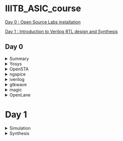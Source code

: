 # IIITB_ASIC_course
[Day 0 : Open Source Labs installation](#day-0)

[Day 1 : Introduction to Verilog RTL design and Synthesis](#day-1)

## Day 0

<details>
 <summary> Summary </summary>
	
I installed the needed tools.

</details>	


 <details>
 <summary> Yosys </summary>

  installed Yosys using the following commands:
```bash
git clone https://github.com/YosysHQ/yosys.git
cd yosys-master 
sudo apt install make 
sudo apt-get install build-essential clang bison flex \
    libreadline-dev gawk tcl-dev libffi-dev git \
    graphviz xdot pkg-config python3 libboost-system-dev \
    libboost-python-dev libboost-filesystem-dev zlib1g-dev
make 
sudo make install
```


Below is the screenshot showing sucessful launch:
![yosys](https://github.com/SahilSira/IIITB_ASIC_course/assets/140998855/967f89e8-0e0d-4e28-a24c-a85ad2520cf5)
</details>

 <details>
 <summary> OpenSTA </summary>


 I installed and built OpenSTA (including the needed packages) using the following commands:
 ```bash
sudo apt-get install cmake clang gcctcl swig bison flex
git clone https://github.com/The-OpenROAD-Project/OpenSTA.git
cd OpenSTA
mkdir build
cd build
cmake ..
make
```


Below is the screenshot showing sucessful launch:
![OpenSTA](https://github.com/SahilSira/IIITB_ASIC_course/assets/140998855/1d4b793e-498f-4ac6-8981-cfdea8d1b33d)
</details>

<details>
 <summary> ngspice </summary>


 I downloaded the tarball from https://sourceforge.net/projects/ngspice/files/ to a local directory and unpacked it using the following commands:
 ```bash
tar -zxvf ngspice-37.tar.gz
cd ngspice-37
mkdir release
cd release
../configure  --with-x --with-readline=yes --disable-debug
make
sudo make install
 ```


Below is the screenshot showing sucessful launch:
![nglspice](https://github.com/SahilSira/IIITB_ASIC_course/assets/140998855/57f96899-9ed5-43cf-8571-ee7c177c5917)

</details>

 <details>
 <summary> iverilog </summary>


 I installed iverilog using the following command:
  ```bash
sudo apt-get install iverilog
 ```


Below is the screenshot showing sucessful launch:
![iverilog](https://github.com/SahilSira/IIITB_ASIC_course/assets/140998855/69ed4471-0d9d-4b25-8161-d71d32620453)

 </details>
 
 <details>
 <summary> gtkwave </summary>


 I installed gtkwave using the following command:
  ```bash
sudo apt-get install gtkwave
 ```


Below is the screenshot showing sucessful launch:
![gtkwave](https://github.com/SahilSira/IIITB_ASIC_course/assets/140998855/9ac6cf97-74f6-4102-908c-5a26d788bd71)



</details>
 <details>
 <summary> magic </summary>


 I installed magic using the following commands:
  ```bash
sudo apt-get install m4
sudo apt-get install tcsh
sudo apt-get install csh
sudo apt-get install libx11-dev
sudo apt-get install tcl-dev tk-dev
sudo apt-get install libcairo2-dev
sudo apt-get install mesa-common-dev libglu1-mesa-dev
sudo apt-get install libncurses-dev
 ```

Below is the screenshot showing sucessful launch:
 ![magic](https://github.com/SahilSira/IIITB_ASIC_course/assets/140998855/caf7d981-6c27-4de9-a8e2-c01cc286a0cc)>




</details>


 <details>
 <summary> OpenLane </summary>


 I installed OpenLane using the following commands:
sudo apt-get update
sudo apt-get upgrade
sudo apt install -y build-essential python3 python3-venv python3-pip make git

sudo apt install apt-transport-https ca-certificates curl software-properties-common
curl -fsSL https://download.docker.com/linux/ubuntu/gpg | sudo gpg --dearmor -o /usr/share/keyrings/docker-archive-keyring.gpg

echo "deb [arch=amd64 signed-by=/usr/share/keyrings/docker-archive-keyring.gpg] https://download.docker.com/linux/ubuntu $(lsb_release -cs) stable" | sudo tee /etc/apt/sources.list.d/docker.list > /dev/null

sudo apt update

sudo apt install docker-ce docker-ce-cli containerd.io

sudo docker run hello-world

sudo groupadd docker
sudo usermod -aG docker $USER
sudo reboot 

docker run hello-world

Below is the screenshot showing sucessful launch:
 ![OpenLane](https://github.com/SahilSira/IIITB_ASIC_course/assets/140998855/e35808de-44e9-41c5-86d2-6e29f90b6623)


</details>


# Day 1

<details>
  <summary>Simulation</summary>
  
  **Simulator:** It is a tool for checking the design written in HDL. RTL design is checked for the the adherence to to spexifaction of required circuit.
 
  **Design:** It is the verilog code to create the circuit that meets the required specificaations. It involves using HDL to specify behaviour and structure of the circuit.
	
 **RTL design outline:**

	module module_name (port_list);
		//declarations;
		//initializations;
		//continuos concurrent assigments;
		//procedural blocks;
	endmodule
 
  **Testbench:** It is used to apply stimulus to the design to check the working of the circuit and ensure that it's functionality meets the required specifications. 

![TB](https://github.com/SahilSira/IIITB_ASIC_course/assets/140998855/85e33863-e4f5-4918-8dbc-81d89d5a774b)

**iverilog:** iverilog stands for Icarus Verilog. Icarus Verilog is an implementation of the Verilog hardware description language.

**GTKwave:** GTKWave is a fully featured GTK+ based wave viewer for Unix, Win32, and Mac OSX which reads LXT, LXT2, VZT, FST, and GHW files as well as standard Verilog VCD/EVCD files and allows their viewing. 
![gtkwave](https://github.com/SahilSira/IIITB_ASIC_course/assets/140998855/0abe95fa-d578-4d02-bce4-196dc23e989b)

### Lab examples using iverilog and GTKwave

In this lab session we were made familiar with the linux operating system as well as GTKwave along with codes in iverilog. We cloned sky130RTLDesign library from github using command: **git clone**. and worked on good_mux file.

![Day1](https://github.com/SahilSira/IIITB_ASIC_course/assets/140998855/d33f5d3e-2de2-4b0d-a0db-9af14ba79baf)

![Day1_!](https://github.com/SahilSira/IIITB_ASIC_course/assets/140998855/3686cea5-c028-4e23-8075-e18e984bed00)

![Day1_gtk](https://github.com/SahilSira/IIITB_ASIC_course/assets/140998855/b59f444c-4007-49da-b36c-04eb0f3ac831)

![Day1_gtkout](https://github.com/SahilSira/IIITB_ASIC_course/assets/140998855/8bef8ca6-7847-43ae-a51e-bb46e22ee0ac)

Here is the code used in todays lab :<br />

	module good_mux (input i0 , input i1 , input sel , output reg y); 
		always @ (*)
		begin
			if(sel)
			y <= i1;
			else 
			y <= i0;
		end
	endmodule


	`timescale 1ns / 1ps
	module tb_good_mux;
	// Inputs
	reg i0,i1,sel;
	// Outputs
	wire y;
      		// Instantiate the Unit Under Test (UUT), name based instantiation
		good_mux uut (.sel(sel),.i0(i0),.i1(i1),.y(y));
		//good_mux uut (sel,i0,i1,y);  //order based instantiation
	initial begin
		$dumpfile("tb_good_mux.vcd");
		$dumpvars(0,tb_good_mux);
		// Initialize Inputs
		sel = 0;
		i0 = 0;
		i1 = 0;
		#300 $finish;
	end
	always #75 sel = ~sel;
	always #10 i0 = ~i0;
	always #55 i1 = ~i1;
	endmodule

</details>  

<details>
 <summary> Synthesis </summary>

 **Synthesizer:** It is a tool used to convert RTL design to gate level netlist. The Synthesis tool used in this lab is yosys.
 
 **Netlist:** It is representation of RTL design in for of standard cells i.e. It is a properly implemented chip design in terms of logic gates.
![netlist](https://github.com/SahilSira/IIITB_ASIC_course/assets/140998855/3ab88731-8950-4a71-99ee-afcd24a65a91)

 Synthesis takes place in following steps:
- Converting RTL into simple logic gates.
- Mapping those gates to actual technology-dependent logic gates available in the technology libraries.
- Optimizing the mapped netlist keeping the constraints set by the designer intact.

- **Verification of Synthesized design**: In order to make sure that there are no errors in the netlist, we need to verify the synthesized circuit. The netlist verification flow can be seen in the below image:
![synthesis](https://github.com/SahilSira/IIITB_ASIC_course/assets/140998855/c6635052-d022-48f8-a760-83b44f080f0a)

  **Yosys**:It is a framework for RTL synthesis. It provides a basic set of synthesis algorithms for various application domains. Yosys is the core component of most our implementation and verification flows.
  ![yosys netlist](https://github.com/SahilSira/IIITB_ASIC_course/assets/140998855/6354825e-fd96-4c83-89f5-bd5f73376b28)

Below are the commands to perform above synthesis.

- RTL Design  - read_verilog
- .lib        - read_liberty
- netlist file- write_verilog
![yosys](https://github.com/SahilSira/IIITB_ASIC_course/assets/140998855/da64a716-315d-4163-bbd4-fcf8d4510a51)

![synth_netlist](https://github.com/SahilSira/IIITB_ASIC_course/assets/140998855/36b0bdb8-4612-4d0e-878b-a35ca94edd73)

![synth_nnetlist](https://github.com/SahilSira/IIITB_ASIC_course/assets/140998855/af7441fe-c0ae-4722-91ea-bb7f94cd655e)

**.lib :** It is a collection of logical modules like logic gates. It contains cells with different sppeds, no. of inputs etc. that can be used as required.
![sunthsize](https://github.com/SahilSira/IIITB_ASIC_course/assets/140998855/bf761a83-9614-4364-81b7-113a8e43d513)

**Need for different speed of gates:**
  ![COMBI](https://github.com/SahilSira/IIITB_ASIC_course/assets/140998855/57448e7a-781c-4b94-b18f-22b0b521b539)
   - We need gates fast enough so that the total delay of all the gates is smaller than the T(clk).
     ![tclk](https://github.com/SahilSira/IIITB_ASIC_course/assets/140998855/babb72d3-f561-4782-97f5-cf591001b54c)
   - If we want to capture B in next clock cycle rather than the same, we need to make the delay larger than the whole time, so some cells need to work slowly

**Fast cell VS slow cells:**
- A load in digital logic is a capacitor
- A faster charging or discharging means less delay
- To increase the rate of charging or discharging we need to widen the transistors.
- Wider transistor gives lower delay: but more is required and more power is required
- Narrow transistors give out more delay  : we need less area and less power is consumed.

  
  

   



 
